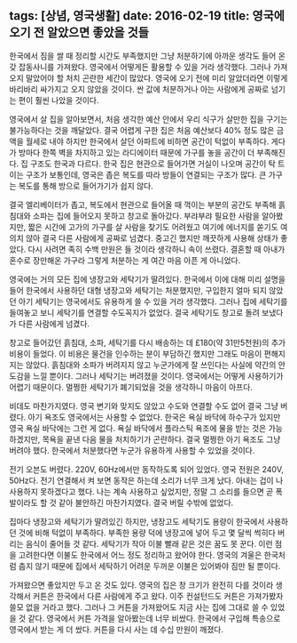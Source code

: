 tags: [상념, 영국생활]
date: 2016-02-19
title: 영국에 오기 전 알았으면 좋았을 것들
---
한국에서 짐을 쌀 때 정리할 시간도 부족했지만 그냥 처분하기에 아까운 생각도 들어 온갖 잡동사니를 가져왔다. 영국에서 어떻게든 활용할 수 있을 거라 생각했다. 그러나 가져오지 말았어야 할 처치 곤란한 세간이 많았다. 영국에 오기 전에 미리 알았더라면 이렇게 바리바리 싸가지고 오지 않았을 것이다. 싼 값에 처분하거나 아는 사람에게 공짜로 넘기는 편이 훨씬 나았을 것이다.<!--more-->

영국에서 살 집을 알아보면서, 처음 생각한 예산 안에서 우리 식구가 살만한 집을 구기는 불가능하다는 것을 깨달았다. 결국 어렵게 구한 집은 처음 예산보다 40% 정도 많은 금액을 월세로 내야 하지만 한국에서 살던 아파트에 비하면 공간이 턱없이 부족하다. 게다가 방마다 한쪽 벽을 차지하고 있는 라디에이터 때문에 가구를 놓을 공간이 더 부족해진다. 집 구조도 한국과 다르다. 한국 집은 현관으로 들어가면 거실이 나오며 공간이 탁 트이는 구조가 보통인데, 영국은 좁은 복도를 따라 방들이 연결되는 구조가 많다. 큰 가구는 복도를 통해 방으로 들어가기가 쉽지 않다.

결국 엘리베이터가 좁고, 복도에서 현관으로 들어올 때 꺽이는 부분의 공간도 부족해 흙침대와 소파는 집에 들어오지 못하고 창고로 돌아갔다. 부랴부랴 필요한 사람을 알아봤지만, 짧은 시간에 고가의 가구를 살 사람을 찾기도 어려웠고 여기에 에너지를 쏟기도 여의치 않아 결국 다른 사람에게 공짜로 넘겼다. 중고긴 했지만 깨끗하게 사용해 상태가 좋았다. 다시 사려면 족히 수백 만원은 들 것이라 생각하니 속이 쓰렸다. 결혼할 때 아내가 혼수로 장만해온 가구라 그렇게 처분하는 게 여간 마음 아픈 게 아니었다.

영국에는 거의 모든 집에 냉장고와 세탁기가 딸려있다. 한국에서 이에 대해 미리 설명을 들어 한국에서 사용하던 대형 냉장고와 세탁기는 처분했지만, 구입한지 얼마 되지 않았던 아기 세탁기는 영국에서도 유용하게 쓸 수 있을 거라 생각했다. 그러나 집에 세탁기를 들여놓고 보니 세탁기를 연결할 수도꼭지가 없었다. 결국 세탁기도 창고로 돌려 보냈다가 다른 사람에게 넘겼다.

창고로 들어갔던 흙침대, 소파, 세탁기를 다시 배송하는 데 £180(약 31만5천원)의 추가 비용이 들었다. 이 비용은 물건을 인수하는 분이 부담하긴 했지만 그래도 마음이 편해지지는 않았다. 흙침대와 소파가 버려지지 않고 누군가에게 잘 쓰인다는 사실에 약간의 안도감을 느낄 뿐이다. 그러나 세탁기는 버려졌을 것이다. 영국에서는 어떻게 사용하기가 어렵기 때문이다. 멀쩡한 세탁기가 폐기되었을 것을 생각하니 마음이 아프다.

비데도 마찬가지였다. 영국 변기와 맞지도 않았고 수도와 연결할 수도 없어 결국 그냥 버렸다. 아기 욕조도 영국에서는 사용할 수 없었다. 한국은 욕실 바닥에 하수구가 있지만 영국 욕실 바닥에는 그런 게 없다. 욕실 바닥에서 플라스틱 욕조에 물을 받는 것은 가능하겠지만, 목욕을 끝낸 다음 물을 처치하기가 곤란하다. 결국 멀쩡한 아기 욕조도 그냥 버려야 했다. 한국에서 처분했다면 누군가 유용하게 사용할 수 있었을 것이다.

전기 오븐도 버렸다. 220V, 60Hz에서만 동작하도록 되어 있었다. 영국 전원은 240V, 50Hz다. 전기 연결해서 켜 보면 동작은 하는데 소리가 너무 크게 났다. 아내는 겁이 나 사용하지 못하겠다고 했다. 나는 계속 사용하고 싶었지만, 정말 그 소리를 들으면 곧 폭발이라도 할 것 같아 불안하긴 마찬가지였다. 결국 버릴 수밖에 없었다.

집마다 냉장고와 세탁기가 딸려있긴 하지만, 냉장고도 세탁기도 용량이 한국에서 사용하던 것에 비해 턱없이 부족하다. 부족한 용량 덕에 냉장고에 넣어 두고 몇 달씩 썩히다 버리는 음식이 줄어들 것 같다. 세탁기가 작아 이불 빨래 같은 것은 꿈도 못 꾼다. 이런 점을 고려한다면 이불도 한국에서 어느 정도 정리하고 왔어야 한다. 영국의 겨울은 한국처럼 춥지 않기 때문에 집에서 세탁하기 어려운 두꺼운 이불은 있어봐야 짐만 될 뿐이다.

가져왔으면 좋았지만 두고 온 것도 있다. 영국의 집은 창 크기가 완전히 다를 것이라 생각해서 커튼은 한국에서 다른 사람에게 주고 왔다. 이주 컨설턴드도 커튼은 가져가봤자 쓸모 없을 거라고 했다. 그러나 그 커튼을 가져왔어도 지금 사는 집에 그대로 쓸 수 있었을 것 같다. 영국에서 커튼 가격을 알아봤는데 너무 비쌌다. 한국에서 구입해 특송으로 영국에서 받는 게 더 쌌다. 커튼을 다시 사는 데 수십 만원이 깨졌다.
